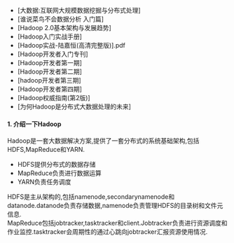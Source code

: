 * [大数据:互联网大规模数据挖掘与分布式处理]
* [谁说菜鸟不会数据分析  入门篇]
* [Hadoop 2.0基本架构与发展趋势]
* [Hadoop入门实战手册]
* [Hadoop实战-陆嘉恒(高清完整版)].pdf
* [Hadoop开发者入门专刊]
* [Hadoop开发者第一期]
* [Hadoop开发者第二期]
* [hadoop开发者第三期]
* [Hadoop开发者第四期]
* [Hadoop权威指南(第2版)]
* [为何Hadoop是分布式大数据处理的未来]

#### 1. 介绍一下Hadoop
Hadoop是一套大数据解决方案,提供了一套分布式的系统基础架构,包括HDFS,MapReduce和YARN.
* HDFS提供分布式的数据存储
* MapReduce负责进行数据运算 
* YARN负责任务调度

HDFS是主从架构的,包括namenode,secondarynamenode和datanode.datanode负责存储数据,namenode负责管理HDFS的目录树和文件元信息.<br>
MapReduce包括jobtracker,tasktracker和client.Jobtracker负责进行资源调度和作业监控.tasktracker会周期性的通过心跳向jobtracker汇报资源使用情况.